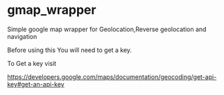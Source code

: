 # gmap_wrapper
Simple google map wrapper for Geolocation,Reverse geolocation and navigation

Before using this You will need to get a key.

To Get a key visit

https://developers.google.com/maps/documentation/geocoding/get-api-key#get-an-api-key


